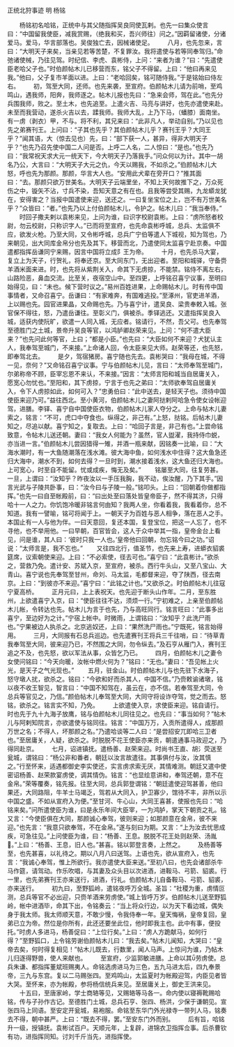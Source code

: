 正统北狩事迹 明 杨铭


　　杨铭初名哈铭，正统中与其父随指挥吴良同使瓦剌。也先一曰集众使言曰：“中国留我使臣，减我赏赐，（绝我和买，吾兴师往）问之。”因羁留诸使，分诸爱马。爱马，华言部落也。吴俊独亡去，因械诸使足。
　　八月，也先忽来，言曰：“大明天子来矣，当亲见若等苦楚，不复罪汝。我将遣使与若等同奉驾归。”命弛诸使械，乃往见驾。时纪信、李虎、袁彬侍，上问：“来者为谁？”曰：“先遣使臣老哈父子也。”时伯颜帖木儿已移营而东，铭父子不得留。上曰：“他曰再来见我。”他曰，父子复市羊面以进。上曰：“老哈回矣，铭可随侍我。”于是铭始曰侍左右。
　　初，驾至大同，还师。也先来袭，至宣府。伯颜帖木儿请为前哨，至鸡鸣山，遇我师，阳奔，我师逐之。帖木儿报也先曰：“急来会师，驾在此。”也先分兵围我师，败之。至土木，也先追至。上遣火吉、马亮与讲好，也先亦遣使来赴。未至而我营动，遂杀火吉以去，蹂我师。我师大乱，上乃下马，（蟠膝）面南坐。有一虏（剥衣）甲，不与。将不利，其兄来曰：“此非凡人，举动自别。”乃以见也先之弟赛刊王。上问曰：“子其也先乎？其伯颜帖木儿乎？赛刊王乎？大同王乎？”闻其语，大（惊去见也）先，曰：“部下获一人，甚异，得非大明天子乎？”也先乃召先使中国二人问是否。上呼二人名，二人惊曰：“是也。”也先乃曰：“我常祝天求大元一统天下，今大明天子乃落我手。”问众何以为计。其中一胡名乃公，大言曰：“大明天子大元之仇，今天以赐我，不如杀之。”伯颜帖木儿大怒，呼也先为那颜。那颜，华言大人也。“安用此犬辈在旁开口？”推其面曰：“去。那颜只欲万世美名。大明天子云端里坐，不知上天何故推下之，万众死伤之中，镟矢不沾，寸兵不染，吾知天意之有在也。且我等尝受其赐，九龙蟒龙犹在，安得害之？当报中国遣使来迎，送还之。一曰复坐宝位之上，岂不有万世美名乎？”众皆曰：“者。”也先乃以上付伯颜帖木儿，令护之。帖木儿曰：“我当奉侍。”
　　时回子撒夫剌以袁彬来见，上问为谁，曰识字校尉袁彬。上曰：“虏所怒者校尉，勿云校尉，只称识字人。”已而将至宣府，也先命袁彬呼城，总兵、太监俱不应，欲发火枪。乃至大同，又令彬呼城，总兵广宁伯等遣人下城视，知为驾也，乃来朝见，出大同库金帛分也先及其下。移营而北，乃遣使同太监喜宁赴京奏。中国遣都指挥岳谦同宁来赐，因言中国将立成阝王为帝。
　　十月，也先杀马大宴，复立上为天子，行贺礼，将奉还京。至大同东门，无出迎者。至阳和城驿，守备赍羊酒米面来进。时，也先将从紫荆关入，命其下无虏掠，不能禁。铭侍不离左右，山路险恶，鼻血交流。比至关，夜宿空山中。至四更，上呼铭召喜宁议事，至明曰始得见，曰：“未也。候下营时议之。”易州百姓进果，上命赐帖木儿。时有传中国事情者，又命召喜宁。岳谦曰：“有家难奔，有国难逃投。”至涿州，官吏进羊酒，上以赐也先。园官进果晶，又命赐也先。乃与喜宁计，遣吴良、梁贵奉敕入城。张官保不得往，怒，乃遣岳谦往。至彰义门，俱被杀。季铎逃还。又遣指挥吴良入城，适获内使阮旷，欲遣一人同入城，无应者。铭请行，不然，吾父可。也先奉驾至德胜门之土城，景帝升吴良等官，以鸿胪卿赵荣来见。上问：“何不遣大臣来？”也先问此何等官，上曰；“都是小臣。”也先曰：“大臣如何不来迎？犬犹认主人，我奉驾至城门，不来接。”上命诸人回，令太臣来见大师。赵荣等还，也先怒，即奉驾北去。
　　是夕，驾宿猪房。喜宁随也先去。袁彬哭曰：”我母在城，不得一见，奈何？”又命铭召喜宁议事。宁与伯颜帖木儿见，言曰：“太师奉驾至城门，尔弟称帝不顾，臣宰忘恩不来认，不来接。”因言：“太师言阳和城当自居庸关入，愿宽心勿忧也。”至阳和，其下虏掠，宁言于也先之弟曰：“太师欲奉驾自居庸关入，令下人虏掠如此，如何可入？”忠勇伯曰：“此中送去，是轻天子也。须待中国使臣来迎乃可。”益往西北。至小黄河，伯颜帖木儿之妻阿挞剌阿哈急令使女设帐迎驾，进膳。李铎、喜宁自中国使臣衣物，伯颜帖木儿家人夺分之。上命与帖木儿妻索之，铭言：“不可，虎口中夺食也。纵得之，非己有。”上怒，挞铭。后帖木儿妻知之，尽追以献。喜宁知之，复取去。上曰：“哈回子言是，非己有也。”上尝命铭致意，令帖木儿送还朝。妻曰：“我女人何能为？虽然，官人盥濯，我持侍巾蜕，亦当进一言。”伯颜帖木儿尝因猎得一雉，并酒一瓶来献，因铭奏一比喻，曰：“大海水潮时，有一大鱼随潮落在浅水滩。彼大海中鱼，如何浅水中住得？这大鱼急还归大海中，潮水不到，如何去得？一旦时到，潮水接着浅水，这大鱼还归大海也。上可宽心，时至自不能留。忧或成疾，悔无及矣。”
　　铭屡至大同，往复劳甚。一旦，上谓曰：“汝知乎？昨夜汝以一手压我胸，我不动，俟汝醒，乃下其手。”因言光武与子陵共卧事，曰：“汝今曰与子陵一般。”铭叩头。上曰：“回朝着你做都指挥。”也先一曰自至帐殿前，曰：“曰出处至曰落处皆皇帝臣子，然不得其济，只得哈十一人之力。你饥饱冷暖非铭言何由知？我两人坐，你看着我，我看着你，总不知道。我有一譬喻，铭可将闻于上。一朝天子为百姓与恶人相争，落在恶人之手。本国止有一人与他为伴。一曰天意回，复还本国，复登宝位，把这一人忘了，也不寻他，也不举用他。一曰早朝，百官皆会，这人于众中举其一指，皇帝金台上看见，问是谁，其人曰：‘彼时只我一人也。’皇帝他曰回朝，勿忘铭今曰之功。”诏说：“太师言是，我不忘也。”
　　又往四北行，值圣节，也先来上寿，进蟒衣貂裘筵席，议索朝使来迎。上曰：“不必索使，径去可也。”喜宁曰：“此袁彬计。”欲杀之，营救乃免。遣计安、苏斌入京，至宣府，被杀。西行牛头山，又至八宝山、大青山。喜宁说也先奉驾至甘州，命刘、马太监，毛都督来迎，夺了陕西，径去南京。上曰：“到彼亦不来迎。”喜宁曰：“此铭之计也。”又欲杀之。时伯颜帖木儿往寇宁夏高桥。
　　正月元曰，上上表祝天。也先迎于断头山作年。二月，至东胜州，上欲遣喜宁入京，曰：“使臣往往不达，须烦一行。”宁初难之，上亲至伯颜帖木儿帐，令转达也先。帖木儿为言于也先，乃与高旺同行。铭言旺曰：“此事多出喜宁，至边好为之计。”宁宿上帐中。时微雨，上谓铭曰：“汝知乎？此洗尸雨也。”宁果被边人执杀之。北京逃奴还，上曰：“果然洗尸雨也。”宁既死，铭言始得用。
　　三月，大同报有石总兵巡边。也先遣赛刊王将兵三千往哨，曰：“待草青我奉驾至大同，彼来迎乃已，不然围之大同，勿令纵去。”及石亨从雁门入，赛刊王追之不及，也先怒，欲以军法从事，众皆乞乃已。
　　四月，伯颜帖木儿之妻令女使问铭曰：“今天向暖，汝帐中燃火何为？”铭曰：“无也。”妻曰：“吾见帐上火光，是天子之气光现也。”
　　五月，驻金山。时伯颜帖木儿与也先驻下水海子，怒守墩人扰，欲杀之。铭曰：“今欲和好而杀其人，中国不信。”乃赍敕谕诸墩，铭以夜不收王智见，智言曰：“中国不知驾在，虽云在，亦不信。若奉驾至大同，令总兵等官见之，乃信。”颜伯帖木儿奉驾至大同，大同守将设诈夺驾，觉之而去。怒铭，欲杀之。铭言实不知，乃免。
　　上欲遣使入京，求使臣来迎。铭自请行。时也先于九十九海子放鹰，铭与伯颜帖木儿同往见之。也先曰：“事当如何？”帖木儿与阿剌知院言，亦欲遣使与铭同往。铭言：“中国万万，入贡所遣得人，成那颜万世之名；不得人，坏那颜之名。”乃遣哈谈等二人曰：“是尝招安兀即哈三卫者也。”至居庸关，人疑，欲杀之。时脱脱不花王使臣亦来贡，朝遣通事马政迎之，乃得同赴京。
　　七月，诏进镇抚。遣杨善、赵荣来迎。时尚书王直、胡氵荧送至瓮城，谓铭曰：“杨公非和番者，朝廷以汝言故遣往。其事俱付与汝，汝其慎之。”行至怀来，适遇都御史李实使还，实言虏求索无厌，其情难测。朝廷又遣中使密诏杨善、赵荣款宴虏使，调其情伪。铭言：“也显绘意讲和，奉驾还朝，意不在金帛。”荣等覆奏，铭先报。往至大同，总兵郭登谓铭：“朝廷遣使迎驾甚善，他曰果还，大同路阻，牛羊士马竭乏，驾若从大同入，护卫寡少，馆待不丰，非所以示中国之盛。不如从宣府入为便。”至甘河、牛心山，大同王喜甚，使报也先曰：“哈铭来矣。”问所遣使臣为谁，曰是永乐年间大臣宰，一为鸿胪，掌天下朝贡之礼。铭又言：“今使臣俱在大同，那颜诚心奉驾，彼则来迎；如那颜意在金帛，彼不来迎。”也先言：“我意只欲奉驾，不在金帛。”遂与刻曰为期。又言：“上为汝去忧思成疾，可急往见。”上问使臣为谁，曰：“杨善、王息。脱脱不花王处则赵荣、汤胤。”上曰：“杨善、王息，旧人也。”甚喜。铭以郭登言奏，上然之。
　　及杨善等至，也先甚喜，以礼待之。期以八月八曰送驾。上语也先，欲从宣府入，也先言：“我诚心奉驾，惟上所欲行。我亦遣使大臣来送。”至初八曰，也先会诸部杀牛马作筵，请驾动。作乐吹唱，与其妻及众头目以次进酒，进鞍马、弓箭、貂裘。行一里，也先弟赛刊王亦来送行，进酒，行礼。伯颜帖木儿自备鞍马、弓箭、貂裘，亦来送行。
　　初九曰，至野狐岭，遣铭夜呼万全城。圣旨：“社稷为重，虏情叵测，总兵等官不必出迎，只赍羊酒来劳虏使。”城上皆呼万岁。伯颜帖木儿送至野狐岭，帐中进酒毕，命其下出，令铭奏云：“当上将众行边，以为天下看边城，偶失身于我太师。我太师顺天意，不敢少慢，令我侍奉一年。皇天悔祸，皇帝复回，皇弟已立为帝。然位是你所有，此还还要坐此位，他时即我主也。此中有事，便投托。”时虏人多进马，杨善促曰：“上位行矣。”上曰：“虏人方跪献马，如何行得？”至野狐口，上令铭劳谢伯颜帖木儿曰：“我去矣。”帖木儿闻知，大哭曰：“皇帝去矣，何时得复相见！”帖木儿既去，行数里，闻人马声。上惊问为谁，乃帖木儿归逐得野兽，使人来献也。
　　至宣府，少监郭敏进膳。上命以其劳虏使。总兵朱谦、都指挥董斌班赐夷人。命铭选虏进马为三色，五九马进太后，四九奉景帝，三九与东宫。复以二马赐张四。至鸡鸣山，太监夏时为帐殿迎驾，内臣见者皆大哭。至怀来，亦为帐殿，参将杨信统兵来见。至居庸关上，御史王洪来见。
　　十五曰，至唐家岭，学士商辂等见，又赐辂等马各一。命内使以寝褥靴赐哈铭，传与子孙作古记。至德胜门土城，总兵石亨、张四、杨洪，少保于谦朝见。宣张四马上同语。至安定开瓮城，易袍服。命铭至东华门外光禄寺一带列人马，铭奏去不得，朝中甚严。上曰：“既去不得，罢。”至安东门外而别。
　　后有旨，哈铭升一级，授镇抚。袁彬试百户。天顺元年，上复辟，进锦衣卫指挥佥事。后杀曹钦有功，进指挥同知。讨刘千斤当先，进指挥使。


